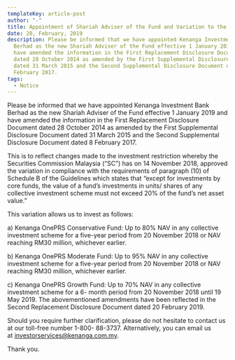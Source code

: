 ```yaml
---
templateKey: article-post
author: "-"
title: Appointment of Shariah Adviser of the Fund and Variation to the PRS Guidelines
date: 20, February, 2019
description: Please be informed that we have appointed Kenanga Investment Bank
  Berhad as the new Shariah Adviser of the Fund effective 1 January 2019 and
  have amended the information in the First Replacement Disclosure Document
  dated 28 October 2014 as amended by the First Supplemental Disclosure Document
  dated 31 March 2015 and the Second Supplemental Disclosure Document dated 8
  February 2017.
tags:
  - Notice
---
```

Please be informed that we have appointed Kenanga Investment Bank Berhad as the new Shariah Adviser of the Fund effective 1 January 2019 and have amended the information in the First Replacement Disclosure Document dated 28 October 2014 as amended by the First Supplemental Disclosure Document dated 31 March 2015 and the Second Supplemental Disclosure Document dated 8 February 2017. 

This is to reflect changes made to the investment restriction whereby the Securities Commission Malaysia (“SC”) has on 14 November 2018, approved the variation in compliance with the requirements of paragraph (10) of Schedule B of the Guidelines which states that “except for investments by core funds, the value of a fund’s investments in units/ shares of any collective investment scheme must not exceed 20% of the fund’s net asset value.” 

This variation allows us to invest as follows: 

a) Kenanga OnePRS Conservative Fund: Up to 80% NAV in any collective investment scheme for a five-year period from 20 November 2018 or NAV reaching RM30 million, whichever earlier. 

b) Kenanga OnePRS Moderate Fund: Up to 95% NAV in any collective investment scheme for a five-year period from 20 November 2018 or NAV reaching RM30 million, whichever earlier. 

c) Kenanga OnePRS Growth Fund: Up to 70% NAV in any collective investment scheme for a 6- month period from 20 November 2018 until 19 May 2019. The abovementioned amendments have been reflected in the Second Replacement Disclosure Document dated 20 February 2019. 

Should you require further clarification, please do not hesitate to contact us at our toll-free number 1-800- 88-3737. Alternatively, you can email us at [investorservices@kenanga.com.my](mailto:investorservices@kenanga.com.my). 

Thank you.
